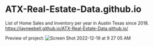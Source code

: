 # ATX-Real-Estate-Data.github.io
List of Home Sales and Inventory per year in Austin Texas since 2018. 
https://jayneebell.github.io/ATX-Real-Estate-Data.github.io/


Preview of project:
![Screen Shot 2022-12-19 at 9 27 05 AM](https://user-images.githubusercontent.com/120398603/208460713-71f67bf5-6100-4838-97ca-50d71b969e0e.png)
